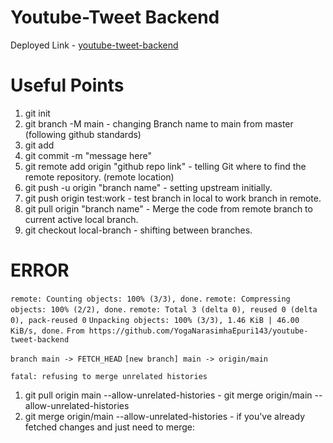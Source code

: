 # Youtube-Tweet Backend

Deployed Link - [youtube-tweet-backend]()

# Useful Points

1. git init
2. git branch -M main - changing Branch name to main from master (following github standards)
3. git add
4. git commit -m "message here"
5. git remote add origin "github repo link" - telling Git where to find the remote repository. (remote location)
6. git push -u origin "branch name" - setting upstream initially.
7. git push origin test:work - test branch in local to work branch in remote.
8. git pull origin "branch name" - Merge the code from remote branch to current active local branch.
9. git checkout local-branch - shifting between branches.

# ERROR

`remote: Counting objects: 100% (3/3), done.`
`remote: Compressing objects: 100% (2/2), done.`
`remote: Total 3 (delta 0), reused 0 (delta 0), pack-reused 0`
`Unpacking objects: 100% (3/3), 1.46 KiB | 46.00 KiB/s, done.`
`From https://github.com/YogaNarasimhaEpuri143/youtube-tweet-backend`

`branch main -> FETCH_HEAD`
`[new branch] main -> origin/main`

`fatal: refusing to merge unrelated histories`

1. git pull origin main --allow-unrelated-histories - git merge origin/main --allow-unrelated-histories
2. git merge origin/main --allow-unrelated-histories - if you've already fetched changes and just need to merge:

